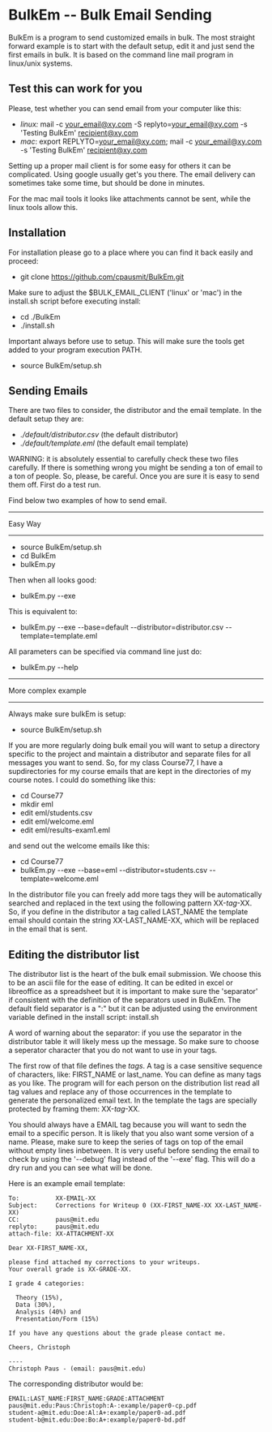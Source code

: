 BulkEm -- Bulk Email Sending
============================

BulkEm is a program to send customized emails in bulk. The most straight forward example is to start with the default setup, edit it and just send the first emails in bulk. It is based on the command line mail program in linux/unix systems.


Test this can work for you
--------------------------

Please, test whether you can send email from your computer like this:

* _linux:_ mail -c your_email@xy.com -S replyto=your_email@xy.com -s 'Testing BulkEm' recipient@xy.com
* _mac_:   export REPLYTO=your_email@xy.com; mail -c your_email@xy.com -s 'Testing BulkEm' recipient@xy.com 

Setting up a proper mail client is for some easy for others it can be complicated. Using google usually get's you there. The email delivery can sometimes take some time, but should be done in minutes.

For the mac mail tools it looks like attachments cannot be sent, while the linux tools allow this.

Installation
------------

For installation please go to a place where you can find it back easily and proceed:

* git clone https://github.com/cpausmit/BulkEm.git

Make sure to adjust the $BULK_EMAIL_CLIENT ('linux' or 'mac') in the install.sh script before executing install:

* cd ./BulkEm
* ./install.sh

Important always before use to setup. This will make sure the tools get added to your program execution PATH.

* source BulkEm/setup.sh


Sending Emails
--------------

There are two files to consider, the distributor and the email template. In the default setup they are:

* _./default/distributor.csv_ (the default distributor)
* _./default/template.eml_ (the default email template)

WARNING: it is absolutely essential to carefully check these two files carefully. If there is something wrong you might be sending a ton of email to a ton of people. So, please, be careful. Once you are sure it is easy to send them off. First do a test run.

Find below two examples of how to send email.

_______
Easy Way
_______

* source BulkEm/setup.sh
* cd BulkEm
* bulkEm.py

Then when all looks good:

* bulkEm.py --exe

This is equivalent to:

* bulkEm.py --exe  --base=default  --distributor=distributor.csv  --template=template.eml

All parameters can be specified via command line just do:

* bulkEm.py --help


____________________
More complex example
____________________

Always make sure bulkEm is setup:

* source BulkEm/setup.sh

If you are more regularly doing bulk email you will want to setup a directory specific to the project and maintain a distributor and separate files for all messages you want to send. So, for my class Course77, I have a supdirectories for my course emails that are kept in the directories of my course notes. I could do something like this:

* cd    Course77
* mkdir eml
* edit  eml/students.csv
* edit  eml/welcome.eml
* edit  eml/results-exam1.eml

and send out the welcome emails like this:

* cd Course77
* bulkEm.py --exe  --base=eml  --distributor=students.csv  --template=welcome.eml

In the distributor file you can freely add more tags they will be automatically searched and replaced in the text using the following pattern XX-_tag_-XX. So, if you define in the distributor a tag called LAST_NAME the template email should contain the string XX-LAST_NAME-XX, which will be replaced in the email that is sent.


Editing the distributor list
----------------------------

The distributor list is the heart of the bulk email submission. We choose this to be an ascii file for the ease of editing. It can be edited in excel or libreoffice as a spreadsheet but it is important to make sure the 'separator' if consistent with the definition of the separators used in BulkEm. The default field separator is a ":" but it can be adjusted using the environment variable defined in the install script: install.sh

A word of warning about the separator: if you use the separator in the distributor table it will likely mess up the message. So make sure to choose a seperator character that you do not want to use in your tags.

The first row of that file defines the _tags_. A tag is a case sensitive sequence of characters, like: FIRST_NAME or last_name. You can define as many tags as you like. The program will for each person on the distribution list read all tag values and replace any of those occurrences in the template to generate the personalized email text. In the template the tags are specially protected by framing them: XX-_tag_-XX.

You should always have a EMAIL tag because you will want to sedn the email to a specific person. It is likely that you also want some version of a name. Please, make sure to keep the series of tags on top of the email without empty lines inbetween. It is very useful before sending the email to check by using the '--debug' flag instead of the '--exe' flag. This will do a dry run and you can see what will be done.

Here is an example email template:

    To:          XX-EMAIL-XX
    Subject:     Corrections for Writeup 0 (XX-FIRST_NAME-XX XX-LAST_NAME-XX)
    CC:          paus@mit.edu
    replyto:     paus@mit.edu
    attach-file: XX-ATTACHMENT-XX
  
    Dear XX-FIRST_NAME-XX,
  
    please find attached my corrections to your writeups.
    Your overall grade is XX-GRADE-XX.
  
    I grade 4 categories:
  
      Theory (15%),
      Data (30%),
      Analysis (40%) and
      Presentation/Form (15%)
  
    If you have any questions about the grade please contact me.
  
    Cheers, Christoph
  
    ----
    Christoph Paus - (email: paus@mit.edu)

The corresponding distributor would be:

    EMAIL:LAST_NAME:FIRST_NAME:GRADE:ATTACHMENT
    paus@mit.edu:Paus:Christoph:A-:example/paper0-cp.pdf
    student-a@mit.edu:Doe:Al:A+:example/paper0-ad.pdf
    student-b@mit.edu:Doe:Bo:A+:example/paper0-bd.pdf

